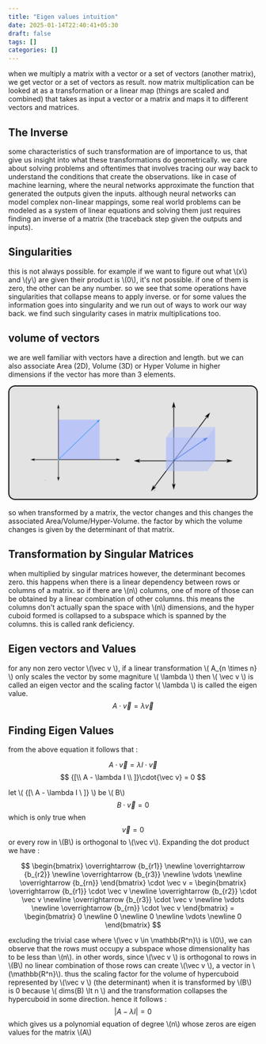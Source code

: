 ```yaml
---
title: "Eigen values intuition"
date: 2025-01-14T22:40:41+05:30
draft: false
tags: []
categories: []
---
```

when we multiply a matrix with a vector or a set of vectors (another matrix), we get vector or a set of vectors as result. now matrix multiplication can be looked at as a transformation or a linear map (things are scaled and combined) that takes as input a vector or a matrix and maps it to different vectors and matrices.

## The Inverse
some characteristics of such transformation are of importance to us, that give us insight into what these transformations do geometrically. we care about solving problems and oftentimes that involves tracing our way back to understand the conditions that create the observations. like in case of machine learning, where the neural networks approximate the function that generated the outputs given the inputs. although neural networks can model complex non-linear mappings, some real world problems can be modeled as a system of linear equations and solving them just requires finding an inverse of a matrix (the traceback step given the outputs and inputs).

## Singularities
this is not always possible. for example if we want to figure out what \\(x\\) and \\(y\\) are given their product is \\(0\\), it's not possible. if one of them is zero, the other can be any number. so we see that some operations have singularities that collapse means to apply inverse. or for some values the information goes into singularity and we run out of ways to work our way back. we find such singularity cases in matrix multiplications too.

## volume of vectors
we are well familiar with vectors have a direction and length. but we can also associate Area (2D), Volume (3D) or Hyper Volume in higher dimensions if the vector has more than 3 elements.

![](images/vector_volume.png)

so when transformed by a matrix, the vector changes and this changes the associated Area/Volume/Hyper-Volume. the factor by which the volume changes is given by the determinant of that matrix. 

## Transformation by Singular Matrices
when multiplied by singular matrices however, the determinant becomes zero. this happens when there is a linear dependency between rows or columns of a matrix. so if there are \\(n\\) columns, one of more of those can be obtained by a linear combination of other columns. this means the columns don't actually span the space with \\(n\\) dimensions, and the hyper cuboid formed is collapsed to a subspace which is spanned by the columns. this is called rank deficiency.

## Eigen vectors and Values
for any non zero vector \\(\vec v \\), if a linear transformation \\( A_{n \times n} \\) only scales the vector by some magniture \\( \lambda \\) then \\( \vec v \\) is called an eigen vector and the scaling factor \\( \lambda \\) is called the eigen value.
$$ A \cdot \vec v = \lambda \vec v $$

## Finding Eigen Values
from the above equation it follows that :

$$ A \cdot \vec v = \lambda I \cdot \vec v $$
$$ {[\\ A - \lambda I \\ ]}\cdot{\vec v}  = 0 $$

let \\( {[\\ A - \lambda I \\ ]} \\) be \\( B\\)
$$ B \cdot \vec v = 0 $$
which is only true when
$$\vec v = 0 $$ 
or every row in \\(B\\) is orthogonal to \\(\vec v\\). Expanding the dot product we have :

$$
\begin{bmatrix}
    \overrightarrow {b_{r1}}  \newline
    \overrightarrow {b_{r2}}  \newline
    \overrightarrow {b_{r3}}  \newline
   \vdots \newline
    \overrightarrow {b_{rn}} 
\end{bmatrix} \cdot \vec v = 
\begin{bmatrix}
    \overrightarrow {b_{r1}} \cdot \vec v \newline
    \overrightarrow {b_{r2}} \cdot \vec v \newline
    \overrightarrow {b_{r3}} \cdot \vec v \newline
   \vdots \newline
    \overrightarrow {b_{rn}} \cdot \vec v
\end{bmatrix} = 
\begin{bmatrix}
    0 \newline
    0 \newline
    0 \newline
   \vdots \newline
    0
\end{bmatrix}
$$

excluding the trivial case where \\(\vec v \in \mathbb{R^n}\\) is \\(0\\), we can observe that the rows must occupy a subspace whose dimensionality has to be less than \\(n\\). in other words, since \\(\vec v \\) is orthogonal to rows in \\(B\\) no linear combination of those rows can create \\(\vec v \\), a vector in \\(\mathbb{R^n}\\). thus the scaling factor for the volume of hypercuboid represented by \\(\vec v \\) (the determinant) when it is transformed by \\(B\\) is 0 because \\( dims(B) \lt n \\) and the transformation collapses the hypercuboid in some direction.
hence it follows :
$$
| A - \lambda I | = 0
$$
which gives us a polynomial equation of degree \\(n\\) whose zeros are eigen values for the matrix \\(A\\)
